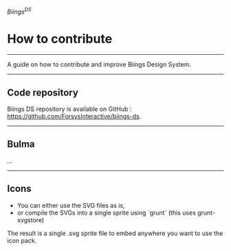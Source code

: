 <h6 class="subtitle is-5 has-text-grey has-text-weight-semibold">Biings<sup>DS</sup></h6><h1 class="title is-1">How to contribute</h1>
<hr class="is-small">
<p class="subtitle is-5 has-text-weight-semibold">
    A guide on how to contribute and improve Biings Design System.
</p>

<hr class="is-large is-visible">

<h2 class="title is-4 has-text-weight-normal">Code repository</h2>

Biings DS repository is available on GitHub : <a href="https://github.com/ForsysInteractive/biings-ds">https://github.com/ForsysInteractive/biings-ds</a>.

<hr class="is-large">

<h2 class="title is-4 has-text-weight-normal">Bulma</h2>

...

<hr class="is-large">

<h2 class="title is-4 has-text-weight-normal">Icons</h2>

<ul class="list">
    <li>You can either use the SVG files as is,</li>
    <li>or compile the SVGs into a single sprite using `grunt` (this uses grunt-svgstore)</li>
</ul>

The result is a single .svg sprite file to embed anywhere you want to use the icon pack.